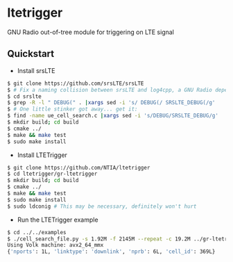 # ltetrigger
GNU Radio out-of-tree module for triggering on LTE signal

## Quickstart

* Install srsLTE
```bash
$ git clone https://github.com/srsLTE/srsLTE
$ # Fix a naming collision between srsLTE and log4cpp, a GNU Radio dependency:
$ cd srslte
$ grep -R -l " DEBUG(" . |xargs sed -i 's/ DEBUG(/ SRSLTE_DEBUG(/g'
$ # One little stinker got away... get it:
$ find -name ue_cell_search.c |xargs sed -i 's/DEBUG/SRSLTE_DEBUG/g'
$ mkdir build; cd build
$ cmake ../
$ make && make test
$ sudo make install
```

* Install LTETrigger
```bash
$ git clone https://github.com/NTIA/ltetrigger
$ cd ltetrigger/gr-ltetrigger
$ mkdir build; cd build
$ cmake ../
$ make && make test
$ sudo make install
$ sudo ldconig # This may be necessary, definitely won't hurt
```

* Run the LTETrigger example
```bash
$ cd ../../examples
$ ./cell_search_file.py -s 1.92M -f 2145M --repeat -c 19.2M ../gr-ltetrigger/python/lte_test_frames
Using Volk machine: avx2_64_mmx
{'nports': 1L, 'linktype': 'downlink', 'nprb': 6L, 'cell_id': 369L}
```
